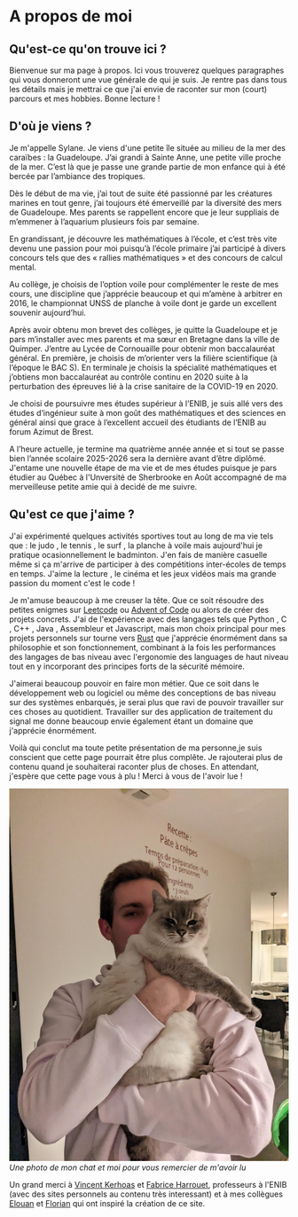# A propos de moi

## Qu'est-ce qu'on trouve ici ?

Bienvenue sur ma page à propos. Ici vous trouverez quelques paragraphes qui vous donneront une vue générale de qui je suis. Je rentre pas dans tous les détails mais je mettrai ce que j'ai envie de raconter sur mon (court) parcours et mes hobbies. Bonne lecture !

## D'où je viens ?

Je m'appelle Sylane. Je viens d'une petite île située au milieu de la mer des caraïbes : la Guadeloupe. J’ai grandi à Sainte Anne, une petite ville proche de la mer. C’est là que je passe une grande partie de mon enfance qui à été bercée par l’ambiance des tropiques.

Dès le début de ma vie, j’ai tout de suite été passionné par les créatures marines en tout genre, j’ai toujours été émerveillé par la diversité des mers de Guadeloupe. Mes parents se rappellent encore que je leur suppliais de m’emmener à l’aquarium plusieurs fois par semaine.

En grandissant, je découvre les mathématiques à l’école, et c’est très vite devenu une passion pour moi puisqu’à l’école primaire j’ai participé à divers concours tels que des « rallies mathématiques » et des concours de calcul mental.

Au collège, je choisis de l’option voile pour complémenter le reste de mes cours, une discipline que j’apprécie beaucoup et qui m’amène à arbitrer en 2016, le championnat UNSS de planche à voile dont je garde un excellent souvenir aujourd’hui.

Après avoir obtenu mon brevet des collèges, je quitte la Guadeloupe et je pars m’installer avec mes parents et ma sœur en Bretagne dans la ville de Quimper. J’entre au Lycée de Cornouaille pour obtenir mon baccalauréat général. En première, je choisis de m’orienter vers la filière scientifique (à l’époque le BAC S). En terminale je choisis la spécialité mathématiques et j’obtiens mon baccalauréat au contrôle continu en 2020 suite à la perturbation des épreuves lié à la crise sanitaire de la COVID-19 en 2020.

Je choisi de poursuivre mes études supérieur à l’ENIB, je suis allé vers des études d’ingénieur suite à mon goût des mathématiques et des sciences en général ainsi que grace à l’excellent accueil des étudiants de l’ENIB au forum Azimut de Brest.

A l’heure actuelle, je termine ma quatrième année année et si tout se passe bien l’année scolaire 2025-2026 sera la dernière avant d’être diplômé. J'entame une nouvelle étape de ma vie et de mes études puisque je pars étudier au Québec à l'Unversité de Sherbrooke en Août accompagné de ma merveilleuse petite amie qui à decidé de me suivre.

## Qu'est ce que j'aime ?

J'ai expérimenté quelques activités sportives tout au long de ma vie tels que : le judo , le tennis , le surf , la planche à voile mais aujourd'hui je pratique ocasionnellement le badminton. J'en fais de manière casuelle même si ça m'arrive de participer à des compétitions inter-écoles de temps en temps. J'aime la lecture , le cinéma et les jeux vidéos mais ma grande passion du moment c'est le code !

Je m'amuse beaucoup à me creuser la tête. Que ce soit résoudre des petites enigmes sur [Leetcode](https://leetcode.com/) ou [Advent of Code](https://adventofcode.com/) ou alors de créer des projets concrets. J'ai de l'expérience avec des langages tels que Python , C , C++ , Java , Assembleur et Javascript, mais mon choix principal pour mes projets personnels sur tourne vers [Rust](https://www.rust-lang.org/fr) que j'apprécie énormément dans sa philosophie et son fonctionnement, combinant à la fois les performances des langages de bas niveau avec l'ergonomie des languages de haut niveau tout en y incorporant des principes forts de la sécurité mémoire.

J'aimerai beaucoup pouvoir en faire mon métier. Que ce soit dans le développement web ou logiciel ou même des conceptions de bas niveau sur des systèmes enbarqués, je serai plus que ravi de pouvoir travailler sur ces choses au quotidient. Travailler sur des application de traitement du signal me donne beaucoup envie également étant un domaine que j'apprécie énormément.

Voilà qui conclut ma toute petite présentation de ma personne,je suis conscient que cette page pourrait être plus complête. Je rajouterai plus de contenu quand je souhaiterai raconter plus de choses. En attendant, j'espère que cette page vous à plu ! Merci à vous de l'avoir lue !

![moi_et_blue](/img/me_and_blue.jpg)
_Une photo de mon chat et moi pour vous remercier de m'avoir lu_

Un grand merci à [Vincent Kerhoas](https://web.enib.fr/~kerhoas/) et [Fabrice Harrouet](https://web.enib.fr/~harrouet/), professeurs à l'ENIB (avec des sites personnels au contenu très interessant) et à mes collègues [Elouan](https://elllouan.github.io/) et [Florian](https://mpek29.github.io/) qui ont inspiré la création de ce site.
